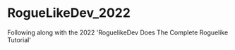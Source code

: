 # RogueLikeDev_2022
Following along with the 2022 'RoguelikeDev Does The Complete Roguelike Tutorial'
